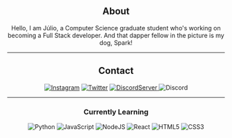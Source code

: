<div align="center">
  
## About
Hello, I am Júlio, a Computer Science graduate student who's working on becoming a Full Stack developer. And that dapper fellow in the picture is my dog, Spark!
  
-------------------

## Contact
<a href="https://www.instagram.com/jlxmns/">![Instagram](https://img.shields.io/badge/JLXMNS-%23E4405F.svg?style=for-the-badge&logo=Instagram&logoColor=white)</a> <a href="https://twitter.com/jlxmns">![Twitter](https://img.shields.io/badge/jlxmns-%231DA1F2.svg?style=for-the-badge&logo=Twitter&logoColor=white)</a> <a href="https://discord.gg/5zdGkqkgA9">![DiscordServer](https://img.shields.io/discord/826982861760364544?label=Discord%20Server&logo=Discord&colorB=5865F2&style=for-the-badge&logoColor=white)
</a> ![Discord](https://img.shields.io/badge/jlxmns%237481-%237289DA.svg?style=for-the-badge&logo=discord&logoColor=white)
  
-------------------
  
### Currently Learning
  
![Python](https://img.shields.io/badge/python-%2314354C.svg?style=for-the-badge&logo=python&logoColor=white) ![JavaScript](https://img.shields.io/badge/javascript-%23323330.svg?style=for-the-badge&logo=javascript&logoColor=%23F7DF1E) ![NodeJS](https://img.shields.io/badge/node.js-%2343853D.svg?style=for-the-badge&logo=node.js&logoColor=white) ![React](https://img.shields.io/badge/React-61DAFB.svg?style=for-the-badge&logo=react&logoColor=white) ![HTML5](https://img.shields.io/badge/html5-%23E34F26.svg?style=for-the-badge&logo=html5&logoColor=white) ![CSS3](https://img.shields.io/badge/CSS3-1572B6.svg?style=for-the-badge&logo=css3&logoColor=white)
